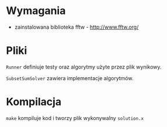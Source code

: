# Wymagania
* zainstalowana biblioteka fftw - http://www.fftw.org/
# Pliki
`Runner` definiuje testy oraz algorytmy użyte przez plik wynikowy. 

`SubsetSumSolver` zawiera implementacje algorytmów.
# Kompilacja
`make` kompiluje kod i tworzy plik wykonywalny `solution.x`
